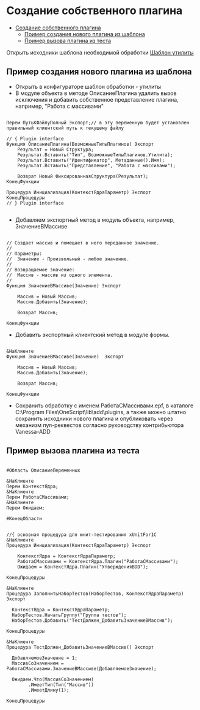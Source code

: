 # Создание собственного плагина

<!-- TOC -->

- [Создание собственного плагина](#создание-собственного-плагина)
	- [Пример создания нового плагина из шаблона](#пример-создания-нового-плагина-из-шаблона)
	- [Пример вызова плагина из теста](#пример-вызова-плагина-из-теста)

<!-- /TOC -->

Открыть исходники шаблона необходимой обработки [Шаблон утилиты](doc/../../PluginsTemplates/ШаблонУтилиты/ШаблонУтилиты.xml) 
## Пример создания нового плагина из шаблона

 - Открыть в конфигураторе шаблон обработки - утилиты 
 - В модуле объекта в методе ОписаниеПлагина удалить вызов исключения и добавить собственное представление плагина, например, "Работа с массивами"

``` bsl 

Перем ПутьКФайлуПолный Экспорт;// в эту переменную будет установлен правильный клиентский путь к текущему файлу

// { Plugin interface
Функция ОписаниеПлагина(ВозможныеТипыПлагинов) Экспорт
	Результат = Новый Структура;
	Результат.Вставить("Тип", ВозможныеТипыПлагинов.Утилита);
	Результат.Вставить("Идентификатор", Метаданные().Имя);
	Результат.Вставить("Представление", "Работа с массивами");
	
	Возврат Новый ФиксированнаяСтруктура(Результат);
КонецФункции

Процедура Инициализация(КонтекстЯдраПараметр) Экспорт
КонецПроцедуры
// } Plugin interface


```
- Добавляем экспортный метод в модуль объекта, например, ЗначениеВМассиве

``` bsl 

// Создает массив и помещает в него переданное значение.
//
// Параметры:
//  Значение - Произвольный - любое значение.
//
// Возвращаемое значение:
//  Массив - массив из одного элемента.
//
Функция ЗначениеВМассиве(Значение) Экспорт
	
	Массив = Новый Массив;
	Массив.Добавить(Значение);
	
	Возврат Массив;
	
КонецФункции

```
- Добавить экспортный клиентский метод в модуле формы.

``` bsl

&НаКлиенте
Функция ЗначениеВМассиве(Значение)  Экспорт 
	
	Массив = Новый Массив;
	Массив.Добавить(Значение);
	
	Возврат Массив;
	
КонецФункции

```

- Cохранить обработку с именем РаботаСМассивами.epf, в каталоге C:\Program Files\OneScript\lib\add\plugins, а также можно штатно сохранить исходники нового плагина и опубликовать через механизм пул-реквестов согласно руководству контрибьютора Vanessa-ADD

## Пример вызова плагина из теста

``` bsl 

#Область ОписаниеПеременных

&НаКлиенте
Перем КонтекстЯдра;
&НаКлиенте
Перем РаботаСМассивами;
&НаКлиенте
Перем Ожидаем;

#КонецОбласти


//{ основная процедура для юнит-тестирования xUnitFor1C
&НаКлиенте
Процедура Инициализация(КонтекстЯдраПараметр) Экспорт
	
	КонтекстЯдра = КонтекстЯдраПараметр;
 	РаботаСМассивами = КонтекстЯдра.Плагин("РаботаСМассивами");
	Ожидаем = КонтекстЯдра.Плагин("УтвержденияBDD");

КонецПроцедуры

&НаКлиенте
Процедура ЗаполнитьНаборТестов(НаборТестов, КонтекстЯдраПараметр) Экспорт
  
  КонтекстЯдра = КонтекстЯдраПараметр;
  НаборТестов.НачатьГруппу("Группа тестов");
  НаборТестов.Добавить("ТестДолжен_ДобавитьЗначениеВМассив");

КонецПроцедуры

&НаКлиенте
Процедура ТестДолжен_ДобавитьЗначениеВМассив() Экспорт

  ДобавляемоеЗначение = 1;
  МассивСоЗначением = РаботаСМассивами.ЗначениеВМассиве(ДобавляемоеЗначение);
	
  Ожидаем.Что(МассивСоЗначением)
  		.ИмеетТип(Тип("Массив"))
		.ИмеетДлину(1);

КонецПроцедуры

```
